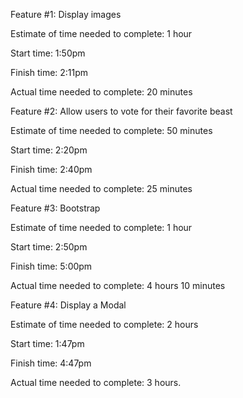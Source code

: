 Feature #1: Display images

Estimate of time needed to complete: 1 hour

Start time: 1:50pm

Finish time: 2:11pm

Actual time needed to complete: 20 minutes


Feature #2: Allow users to vote for their favorite beast

Estimate of time needed to complete: 50 minutes

Start time: 2:20pm

Finish time: 2:40pm

Actual time needed to complete: 25 minutes


Feature #3: Bootstrap

Estimate of time needed to complete: 1 hour

Start time: 2:50pm

Finish time: 5:00pm

Actual time needed to complete: 4 hours 10 minutes


Feature #4: Display a Modal

Estimate of time needed to complete: 2 hours

Start time: 1:47pm

Finish time: 4:47pm

Actual time needed to complete: 3 hours.
